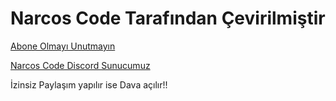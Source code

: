 # Narcos Code Tarafından Çevirilmiştir


[Abone Olmayı Unutmayın](https://www.youtube.com/channel/UCD9s0x7OrF3XPmmV7AlBrhA)

[Narcos Code Discord Sunucumuz](https://discord.gg/gy9YfWC)


İzinsiz Paylaşım yapılır ise Dava açılır!!
